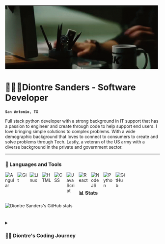 <img src="tony-stark-coding-tony-stark.gif"></img>

# 🧘🏾‍♂Diontre Sanders - Software Developer

**`San Antonio, TX`**

Full stack python developer with a strong background in IT support that has a passion to engineer and create through code to help support end users. I love bringing simple solutions to complex problems. With a wide demographic background that loves to connect to consumers to create and solve problems through Tech. Lastly, a veteran of the US army with a diverse background in the private and government sector.


---

### 🧰 Languages and Tools

<img align="left" alt="Angular" width="30px" style="padding-right:10px;" src="https://cdn.jsdelivr.net/gh/devicons/devicon/icons/angularjs/angularjs-plain.svg" />
<img align="left" alt="Git" width="30px" style="padding-right:10px;" src="https://cdn.jsdelivr.net/gh/devicons/devicon/icons/git/git-original.svg" />
<img align="left" alt="Linux" width="30px" style="padding-right:10px;" src="https://cdn.jsdelivr.net/gh/devicons/devicon/icons/linux/linux-original.svg" />
<img align="left" alt="HTML" width="30px" style="padding-right:10px;" src="https://cdn.jsdelivr.net/gh/devicons/devicon/icons/html5/html5-plain.svg" />
<img align="left" alt="CSS" width="30px" style="padding-right:10px;" src="https://cdn.jsdelivr.net/gh/devicons/devicon/icons/css3/css3-plain.svg" />
<img align="left" alt="JavaScript" width="30px" style="padding-right:10px;" src="https://cdn.jsdelivr.net/gh/devicons/devicon/icons/javascript/javascript-plain.svg" />
<img align="left" alt="React" width="30px" style="padding-right:10px;" src="https://cdn.jsdelivr.net/gh/devicons/devicon/icons/react/react-original.svg" />
<img align="left" alt="NodeJS" width="30px" style="padding-right:10px;" src="https://cdn.jsdelivr.net/gh/devicons/devicon/icons/nodejs/nodejs-original.svg" />
<img align="left" alt="Python" width="30px" style="padding-right:10px;" src="https://cdn.jsdelivr.net/gh/devicons/devicon/icons/python/python-plain.svg" />
<img align="left" alt="GitHub" width="30px" style="padding-right:10px;" src="https://cdn.jsdelivr.net/gh/devicons/devicon/icons/github/github-original.svg" />
<br />

#




#

### 📊 Stats

![Diontre Sanders's GitHub stats](https://github-readme-stats.vercel.app/api?username=houseofpython&show_icons=true&theme=algolia)

<!-- ![GitHub Streak](https://streak-stats.demolab.com?user=houseofpython&theme=gruvbox&border_radius=4.5) -->

#

<details>
 <summary><h3>👨‍💻 Diontre's Coding Journey</h3></summary>
   I started my coding journey as a naive computer science student with a passion to learn everything I could about this programming world - code, unix, linux, theory. And all the while, teaching myself iOS development with a dream to build my own app, but that soon got overshadowed by my desire to excel in Java. A desire that landed me a full-stack software engineering job upon graduation. However, I had another desire I had been pursuing throughout this time - YouTube content creation. I eventually ended up quitting my software engineering job to pursue YouTube full-time, and that has been my focus ever since. But there's something that's always bothered me about my journey - abandoning my dream of building my own app to pursue the safe route, a job. Now I've already taken the leap away from that safety net into this uncomfortable, unexplored world that it being a creator. And it worked out, but again, it became comfortable. It's easier to create a video than go out on a ledge and build my own product. I do have to eat, at the end of the day, but I think it's time. It's time to get uncomfortable again. I have a burning desire to get back on the horse, and fulfill that dream younger me had of building my own app, my own product. And in order to do that, I'll be implmementing a few measures to streamline my YouTube content to focus more time on fulfilling that dream - a dream that I'll be ready to tackle in 2023 due to the measure I'm putting in place now until the end of 2022. Don't wait up, because I'm coming.

[website]: https://fkcodes.com
[youtube]: https://youtube.com/fknig

Here are some ideas to get you started:

- 🔭 I’m currently working on ... mastering python data structures & algorithms
- 🌱 I’m currently learning ... python
- 👯 I’m looking to collaborate on ... New employers and code enthusiast
- 🤔 I’m looking for help with ... always welcome to network opportunities
- 💬 Ask me about ... the latest movies ! big movie watcher !
- 📫 How to reach me: ... diontre01@gmail.com
- 😄 Pronouns: ... he/him
- ⚡ Fun fact: ... Very competitive gamer, I've been top 1k in the world in almost every game I've played while maintaining my career
-->
